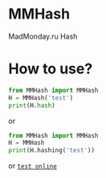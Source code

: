 # MMHash
MadMonday.ru Hash

# How to use?

```python
from MMHash import MMHash
H = MMHash('test')
print(H.hash)
```
or
```python
from MMHash import MMHash
H = MMHash
print(H.hashing('test'))
```
or [`test online`](https://www.madmonday.ru/hash.create?data=test)
